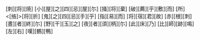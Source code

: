 [刺][将][焼] [小][屋][之][四][忌][屋][尓] [掻][将][棄] [破][薦][乎][敷][而] [所]<[挌]>[将][折] [鬼][之][四][忌][手][乎] [指][易][而] [将][宿][君][故] [赤][根][刺] [晝][者][終][尓] [野][干][玉][之] [夜][者][須][柄][尓] [此][床][乃] [比][師][跡][鳴][左][右] [嘆][鶴][鴨]
